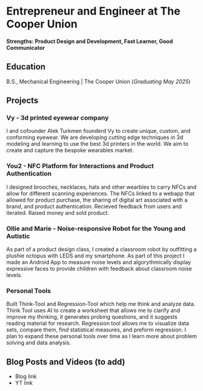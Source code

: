 # Entrepreneur and Engineer at The Cooper Union

#### Strengths: Product Design and Development, Fast Learner, Good Communicator

## Education	 			        		
B.S., Mechanical Engineering | The Cooper Union (_Graduating May 2025_)

## Projects
### Vy - 3d printed eyewear company
I and cofounder Alek Turkmen founderd Vy to create unique, custom, and conforming eyewear. We are developing cutting edge techniques in 3d modeling and learning to use the best 3d printers in the world. We aim to create and capture the bespoke wearables market.

### You2 - NFC Platform for Interactions and Product Authentication
I designed brooches, necklaces, hats and other wearbles to carry NFCs and allow for different scanning experiences. The NFCs linked to a webapp that allowed for product purchase, the sharing of digital art associated with a brand, and product authentication. Recieved feedback from users and iterated. Raised money and sold product.

### Ollie and Marie - Noise-responsive Robot for the Young and Autistic
As part of a product design class, I created a classroom robot by outfitting a plushie octopus with LEDS and my smartphone. As part of this project I made an Android App to measure noise levels and  algorythmically display expressive faces to provide children with feedback about classroom noise levels.

### Personal Tools
Built Think-Tool and Regression-Tool which help me think and analyze data. Think Tool uses AI to create a worksheet that allows me to clarify and improve my thinking, it generates probing questions, and it suggests reading material for research. Regression tool allows me to visualize data sets, compare them, find statistical measures, and preform regression. I plan to expand these personal tools over time as I learn more about problem solving and data analysis.

## Blog Posts and Videos (to add)
- Blog link
- YT link
